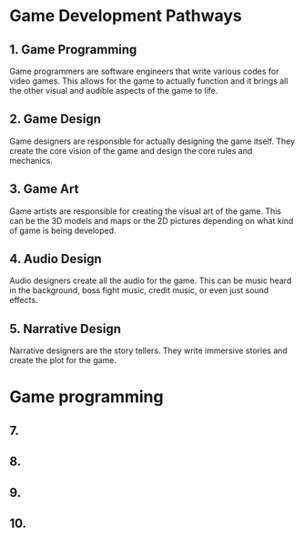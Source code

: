 # Game Development Pathways
## 1. Game Programming
Game programmers are software engineers that write various codes for video games. This allows for the game to actually function and it brings all the other visual and audible aspects of the game to life.
## 2. Game Design
Game designers are responsible for actually designing the game itself. They create the core vision of the game and design the core rules and mechanics.
## 3. Game Art
Game artists are responsible for creating the visual art of the game. This can be the 3D models and maps or the 2D pictures depending on what kind of game is being developed.
## 4. Audio Design
Audio designers create all the audio for the game. This can be music heard in the background, boss fight music, credit music, or even just sound effects.
## 5. Narrative Design
Narrative designers are the story tellers. They write immersive stories and create the plot for the game.
# Game programming 

## 7.
## 8. 
## 9.
## 10.
